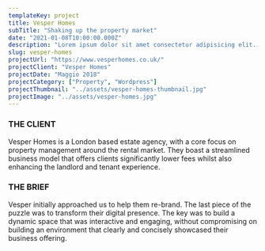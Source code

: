 ```yaml
---
templateKey: project
title: Vesper Homes
subTitle: "Shaking up the property market"
date: "2021-01-08T10:00:00.000Z"
description: "Lorem ipsum dolor sit amet consectetur adipisicing elit. Recusandae porro magnam minima dignissimos quidem quam."
slug: vesper-homes
projectUrl: "https://www.vesperhomes.co.uk/"
projectClient: "Vesper Homes"
projectDate: "Maggio 2018"
projectCategory: ["Property", "Wordpress"]
projectThumbnail: "../assets/vesper-homes-thumbnail.jpg"
projectImage: "../assets/vesper-homes.jpg"
---
```

### THE CLIENT

Vesper Homes is a London based estate agency, with a core focus on property management around the rental market. They boast a streamlined business model that offers clients significantly lower fees whilst also enhancing the landlord and tenant experience.

### THE BRIEF

Vesper initially approached us to help them re-brand. The last piece of the puzzle was to transform their digital presence. The key was to build a dynamic space that was interactive and engaging, without compromising on building an environment that clearly and concisely showcased their business offering.